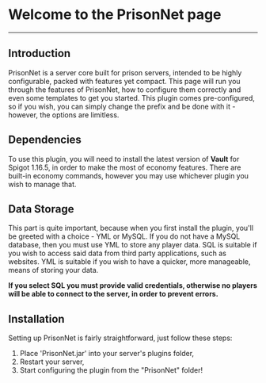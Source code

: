 # Welcome to the PrisonNet page

***

## Introduction

PrisonNet is a server core built for prison servers, intended to be highly configurable, packed with features yet compact. This page will run you through the features of PrisonNet, how to configure them correctly and even some templates to get you started. This plugin comes pre-configured, so if you wish, you can simply change the prefix and be done with it - however, the options are limitless.

## Dependencies

To use this plugin, you will need to install the latest version of **Vault** for Spigot 1.16.5, in order to make the most of economy features. There are built-in economy commands, however you may use whichever plugin you wish to manage that.

## Data Storage

This part is quite important, because when you first install the plugin, you'll be greeted with a choice - YML or MySQL. If you do not have a MySQL database, then you must use YML to store any player data. SQL is suitable if you wish to access said data from third party applications, such as websites. YML is suitable if you wish to have a quicker, more manageable, means of storing your data.

**If you select SQL you must provide valid credentials, otherwise no players will be able to connect to the server, in order to prevent errors.**

## Installation

Setting up PrisonNet is fairly straightforward, just follow these steps:

1. Place 'PrisonNet.jar' into your server's plugins folder,
2. Restart your server,
3. Start configuring the plugin from the "PrisonNet" folder!
